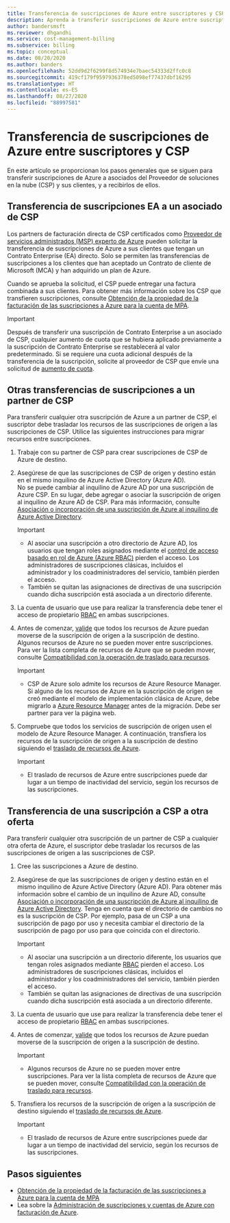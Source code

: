 ```yaml
---
title: Transferencia de suscripciones de Azure entre suscriptores y CSP
description: Aprenda a transferir suscripciones de Azure entre suscriptores y CSP.
author: bandersmsft
ms.reviewer: dhgandhi
ms.service: cost-management-billing
ms.subservice: billing
ms.topic: conceptual
ms.date: 08/20/2020
ms.author: banders
ms.openlocfilehash: 52dd9d2f6299f8d574934e7baec54333d2ffc0c8
ms.sourcegitcommit: 419cf179f9597936378ed5098ef77437dbf16295
ms.translationtype: HT
ms.contentlocale: es-ES
ms.lasthandoff: 08/27/2020
ms.locfileid: "88997581"
---
```

# <a name="transfer-azure-subscriptions-between-subscribers-and-csps"></a>Transferencia de suscripciones de Azure entre suscriptores y CSP

En este artículo se proporcionan los pasos generales que se siguen para transferir suscripciones de Azure a asociados del Proveedor de soluciones en la nube (CSP) y sus clientes, y a recibirlos de ellos.

## <a name="transfer-ea-subscriptions-to-a-csp-partner"></a>Transferencia de suscripciones EA a un asociado de CSP

Los partners de facturación directa de CSP certificados como [Proveedor de servicios administrados (MSP) experto de Azure](https://partner.microsoft.com/membership/azure-expert-msp) pueden solicitar la transferencia de suscripciones de Azure a sus clientes que tengan un Contrato Enterprise (EA) directo. Solo se permiten las transferencias de suscripciones a los clientes que han aceptado un Contrato de cliente de Microsoft (MCA) y han adquirido un plan de Azure.

Cuando se aprueba la solicitud, el CSP puede entregar una factura combinada a sus clientes. Para obtener más información sobre los CSP que transfieren suscripciones, consulte [Obtención de la propiedad de la facturación de las suscripciones a Azure para la cuenta de MPA](mpa-request-ownership.md).

>[!IMPORTANT]
> Después de transferir una suscripción de Contrato Enterprise a un asociado de CSP, cualquier aumento de cuota que se hubiera aplicado previamente a la suscripción de Contrato Enterprise se restablecerá al valor predeterminado. Si se requiere una cuota adicional después de la transferencia de la suscripción, solicite al proveedor de CSP que envíe una solicitud de [aumento de cuota](https://docs.microsoft.com/azure/azure-portal/supportability/regional-quota-requests). 

## <a name="other-subscription-transfers-to-a-csp-partner"></a>Otras transferencias de suscripciones a un partner de CSP

Para transferir cualquier otra suscripción de Azure a un partner de CSP, el suscriptor debe trasladar los recursos de las suscripciones de origen a las suscripciones de CSP. Utilice las siguientes instrucciones para migrar recursos entre suscripciones.

1. Trabaje con su partner de CSP para crear suscripciones de CSP de Azure de destino.
1. Asegúrese de que las suscripciones de CSP de origen y destino están en el mismo inquilino de Azure Active Directory (Azure AD).  
    No se puede cambiar al inquilino de Azure AD por una suscripción de Azure CSP. En su lugar, debe agregar o asociar la suscripción de origen al inquilino de Azure AD de CSP. Para más información, consulte [Asociación o incorporación de una suscripción de Azure al inquilino de Azure Active Directory](../../active-directory/fundamentals/active-directory-how-subscriptions-associated-directory.md).
    > [!IMPORTANT]
    > - Al asociar una suscripción a otro directorio de Azure AD, los usuarios que tengan roles asignados mediante el [control de acceso basado en rol de Azure (Azure RBAC)](../../role-based-access-control/role-assignments-portal.md) pierden el acceso. Los administradores de suscripciones clásicas, incluidos el administrador y los coadministradores del servicio, también pierden el acceso.
    > - También se quitan las asignaciones de directivas de una suscripción cuando dicha suscripción está asociada a un directorio diferente.
1. La cuenta de usuario que use para realizar la transferencia debe tener el acceso de propietario [RBAC](add-change-subscription-administrator.md) en ambas suscripciones.
1. Antes de comenzar, [valide](/rest/api/resources/resources/validatemoveresources) que todos los recursos de Azure puedan moverse de la suscripción de origen a la suscripción de destino.  
    Algunos recursos de Azure no se pueden mover entre suscripciones. Para ver la lista completa de recursos de Azure que se pueden mover, consulte [Compatibilidad con la operación de traslado para recursos](../../azure-resource-manager/management/move-support-resources.md).
    > [!IMPORTANT]
    >  - CSP de Azure solo admite los recursos de Azure Resource Manager. Si alguno de los recursos de Azure en la suscripción de origen se creó mediante el modelo de implementación clásica de Azure, debe migrarlo a [Azure Resource Manager](https://docs.microsoft.com/azure/cloud-solution-provider/migration/ea-payg-to-azure-csp/ea-open-direct-asm-to-arm) antes de la migración. Debe ser partner para ver la página web.

1. Compruebe que todos los servicios de suscripción de origen usen el modelo de Azure Resource Manager. A continuación, transfiera los recursos de la suscripción de origen a la suscripción de destino siguiendo el [traslado de recursos de Azure](../../azure-resource-manager/management/move-resource-group-and-subscription.md).
    > [!IMPORTANT]
    >  - El traslado de recursos de Azure entre suscripciones puede dar lugar a un tiempo de inactividad del servicio, según los recursos de las suscripciones.

## <a name="transfer-csp-subscription-to-other-offer"></a>Transferencia de una suscripción a CSP a otra oferta

Para transferir cualquier otra suscripción de un partner de CSP a cualquier otra oferta de Azure, el suscriptor debe trasladar los recursos de las suscripciones de origen a las suscripciones de CSP.

1. Cree las suscripciones a Azure de destino.
1. Asegúrese de que las suscripciones de origen y destino están en el mismo inquilino de Azure Active Directory (Azure AD). Para obtener más información sobre el cambio de un inquilino de Azure AD, consulte [Asociación o incorporación de una suscripción de Azure al inquilino de Azure Active Directory](../../active-directory/fundamentals/active-directory-how-subscriptions-associated-directory.md).
    Tenga en cuenta que el directorio de cambios no es la suscripción de CSP. Por ejemplo, pasa de un CSP a una suscripción de pago por uso y necesita cambiar el directorio de la suscripción de pago por uso para que coincida con el directorio.

    > [!IMPORTANT]
    >  - Al asociar una suscripción a un directorio diferente, los usuarios que tengan roles asignados mediante [RBAC](../../role-based-access-control/role-assignments-portal.md) pierden el acceso. Los administradores de suscripciones clásicas, incluidos el administrador y los coadministradores del servicio, también pierden el acceso.
    >  - También se quitan las asignaciones de directivas de una suscripción cuando dicha suscripción está asociada a un directorio diferente.

1. La cuenta de usuario que use para realizar la transferencia debe tener el acceso de propietario [RBAC](add-change-subscription-administrator.md) en ambas suscripciones.
1. Antes de comenzar, [valide](/rest/api/resources/resources/validatemoveresources) que todos los recursos de Azure puedan moverse de la suscripción de origen a la suscripción de destino.
    > [!IMPORTANT]
    >  - Algunos recursos de Azure no se pueden mover entre suscripciones. Para ver la lista completa de recursos de Azure que se pueden mover, consulte [Compatibilidad con la operación de traslado para recursos](../../azure-resource-manager/management/move-support-resources.md).

1. Transfiera los recursos de la suscripción de origen a la suscripción de destino siguiendo el [traslado de recursos de Azure](../../azure-resource-manager/management/move-resource-group-and-subscription.md).
    > [!IMPORTANT]
    >  - El traslado de recursos de Azure entre suscripciones puede dar lugar a un tiempo de inactividad del servicio, según los recursos de las suscripciones.

## <a name="next-steps"></a>Pasos siguientes
- [Obtención de la propiedad de la facturación de las suscripciones a Azure para la cuenta de MPA](mpa-request-ownership.md)
- Lea sobre la [Administración de suscripciones y cuentas de Azure con facturación de Azure](../index.yml).
